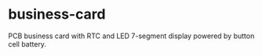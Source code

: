 # business-card
PCB business card with RTC and LED 7-segment display powered by button cell battery.
